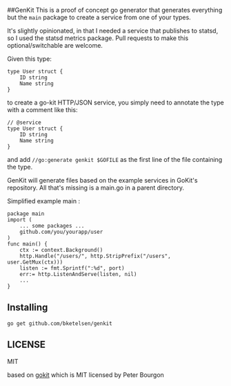 ##GenKit
This is a proof of concept go generator that generates everything but the `main` package 
to create a service from one of your types.

It's slightly opinionated, in that I needed a service that publishes to statsd, so I used the 
statsd metrics package.  Pull requests to make this optional/switchable are welcome.

Given this type:

```
type User struct {
	ID string
	Name string
}
```
to create a go-kit HTTP/JSON service, you simply need to annotate the type
with a comment like this:

```
// @service
type User struct {
	ID string
	Name string
}
```

and add `//go:generate genkit $GOFILE` as the first line of the file containing the type.

GenKit will generate files based on the example services in GoKit's repository.  All that's missing is a main.go in a parent directory.

Simplified example main :
```
package main
import (
	... some packages ...
	github.com/you/yourapp/user
)
func main() {
	ctx := context.Background()
	http.Handle("/users/", http.StripPrefix("/users", user.GetMux(ctx)))
	listen := fmt.Sprintf(":%d", port)
	err:= http.ListenAndServe(listen, nil)
	...
}
```

## Installing

`go get github.com/bketelsen/genkit`

## LICENSE

MIT

based on [gokit](https://gokit.io) which is MIT licensed by Peter Bourgon

